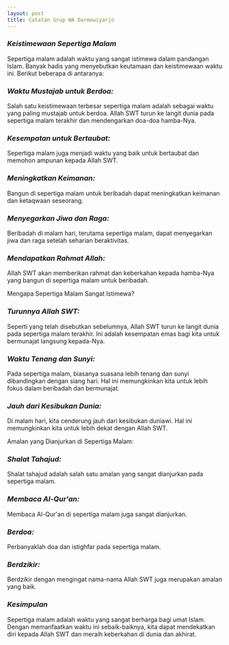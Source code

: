 ```yaml
---
layout: post
title: Catatan Grup WA Darmowiyarjo
---
```


### *Keistimewaan Sepertiga Malam*

Sepertiga malam adalah waktu yang sangat istimewa dalam pandangan Islam. Banyak hadis yang menyebutkan keutamaan dan keistimewaan waktu ini. Berikut beberapa di antaranya:

### *Waktu Mustajab untuk Berdoa:*
 Salah satu keistimewaan terbesar sepertiga malam adalah sebagai waktu yang paling mustajab untuk berdoa. Allah SWT turun ke langit dunia pada sepertiga malam terakhir dan mendengarkan doa-doa hamba-Nya.

### *Kesempatan untuk Bertaubat:*
 Sepertiga malam juga menjadi waktu yang baik untuk bertaubat dan memohon ampunan kepada Allah SWT.

###  *Meningkatkan Keimanan:*
Bangun di sepertiga malam untuk beribadah dapat meningkatkan keimanan dan ketaqwaan seseorang.

### *Menyegarkan Jiwa dan Raga:*
 Beribadah di malam hari, terutama sepertiga malam, dapat menyegarkan jiwa dan raga setelah seharian beraktivitas.

### *Mendapatkan Rahmat Allah:*
 Allah SWT akan memberikan rahmat dan keberkahan kepada hamba-Nya yang bangun di sepertiga malam untuk beribadah.

Mengapa Sepertiga Malam Sangat Istimewa?

### *Turunnya Allah SWT:*
 Seperti yang telah disebutkan sebelumnya, Allah SWT turun ke langit dunia pada sepertiga malam terakhir. Ini adalah kesempatan emas bagi kita untuk bermunajat langsung kepada-Nya.

### *Waktu Tenang dan Sunyi:*
Pada sepertiga malam, biasanya suasana lebih tenang dan sunyi dibandingkan dengan siang hari. Hal ini memungkinkan kita untuk lebih fokus dalam beribadah dan bermunajat.

### *Jauh dari Kesibukan Dunia:*
 Di malam hari, kita cenderung jauh dari kesibukan duniawi. Hal ini memungkinkan kita untuk lebih dekat dengan Allah SWT.

Amalan yang Dianjurkan di Sepertiga Malam:

### *Shalat Tahajud:*
 Shalat tahajud adalah salah satu amalan yang sangat dianjurkan pada sepertiga malam.

### *Membaca Al-Qur'an:*
 Membaca Al-Qur'an di sepertiga malam juga sangat dianjurkan.

### *Berdoa:*
 Perbanyaklah doa dan istighfar pada sepertiga malam.

### *Berdzikir:*
Berdzikir dengan mengingat nama-nama Allah SWT juga merupakan amalan yang baik.

### *Kesimpulan*
Sepertiga malam adalah waktu yang sangat berharga bagi umat Islam. Dengan memanfaatkan waktu ini sebaik-baiknya, kita dapat mendekatkan diri kepada Allah SWT dan meraih keberkahan di dunia dan akhirat.
